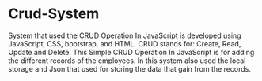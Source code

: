 # Crud-System
System that used the  CRUD Operation In JavaScript is developed using JavaScript, CSS, bootstrap, and HTML. 
CRUD stands for: Create, Read, Update and Delete. This Simple CRUD Operation In JavaScript is for adding the different records of the employees.
In this system also used the local storage and Json that used for storing the data that gain from the records.
